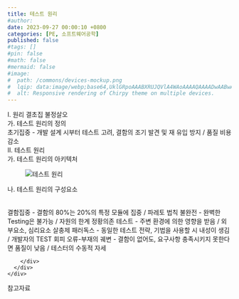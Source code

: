 ```yaml
---
title: 테스트 원리
#author: 
date: 2023-09-27 00:00:10 +0800
categories: [PE, 소프트웨어공학]
published: false
#tags: []
#pin: false
#math: false
#mermaid: false
#image:
#  path: /commons/devices-mockup.png
#  lqip: data:image/webp;base64,UklGRpoAAABXRUJQVlA4WAoAAAAQAAAADwAABwAAQUxQSDIAAAARL0AmbZurmr57yyIiqE8oiG0bejIYEQTgqiDA9vqnsUSI6H+oAERp2HZ65qP/VIAWAFZQOCBCAAAA8AEAnQEqEAAIAAVAfCWkAALp8sF8rgRgAP7o9FDvMCkMde9PK7euH5M1m6VWoDXf2FkP3BqV0ZYbO6NA/VFIAAAA
#  alt: Responsive rendering of Chirpy theme on multiple devices.
---
```


<div class="post-wrap">
  <div class="para">
    <div class="para-title">
      I. 원리 결초집 불정살오
    </div>
    <div class="para-cntnt">
      <div class="para">
        <div class="para-title">
          가. 테스트 원리의 정의
        </div>
        <div class="para-cntnt">
            초기집중 - 개발 설계 시부터 테스트 고려, 결함의 조기 발견 및 재 유입 방지 / 품질 비용 감소
        </div>
      </div>
    </div>
  </div>
  
  <div class="para">
    <div class="para-title">
      II. 테스트 원리
    </div>
    <div class="para-cntnt">
      <div class="para">
        <div class="para-title">
          가. 테스트 원리의 아키텍처
        </div>
        <div class="para-cntnt">
          <figure class="post-figure">
            <img src="/assets/img/posts/테스트-원리.png" alt="테스트 원리">
<!--            <figcaption>Source: Unveiling the Metaverse: Exploring Emerging Trends, Multifaceted Perspectives, and Future Challenges</figcaption>-->
          </figure>
        </div>
      </div>
      <div class="para">
        <div class="para-title">
          나. 테스트 원리의 구성요소
        </div>
        <div class="para-cntnt">
          <table class="post-table">
          </table>
            결함집중 - 결함의 80%는 20%의 특정 모듈에 집중 / 파레토 법칙 
  불완전 - 완벽한 Testing은 불가능 / 자원의 한계
  정황의존 테스트 - 주변 환경에 의한 영향을 받음 / 외부요소, 심리요소
  살충제 패러독스 - 동일한 테스트 전략, 기법을 사용할 시 내성이 생김 / 개발자의 TEST 회피
  오류-부재의 궤변 - 결함이 없어도, 요구사항 충족시키지 못한다면 품질이 낮음 / 테스터의 수동적 자세

        </div>
      </div>
    </div>
  </div>

  <div class="refr-wrap">
    <div class="refr-title">
        참고자료
    </div>
    <ol class="refr-list">
    <!--    <li>(나현식, 최대선) <a target="_blank" href="https://scienceon.kisti.re.kr/commons/util/originalView.do?cn=JAKO202225948430499&oCn=JAKO202225948430499&dbt=JAKO&journal=NJOU00291864">메타버스 보안 위협 요소 및 대응 방안 검토</a></li>-->
    <!--    <li>(M. Uddin, S. Manickam, H. Ullah, M. Obaidat and A. Dandoush) <a target="_blank" href="https://ieeexplore.ieee.org/abstract/document/10138386">Unveiling the Metaverse: Exploring Emerging Trends, Multifaceted Perspectives, and Future Challenges</a></li>-->
    </ol>
  </div>
</div>
